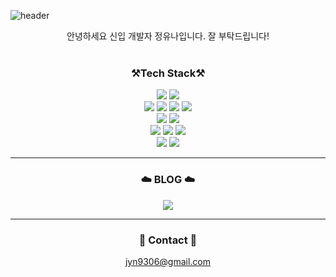 ![header](https://capsule-render.vercel.app/api?type=transparent&height=180&text=Yuna's%20GitHub%20👋&fontColor=703ee5&animation=scaleIn&fontSize=70&fontAlign=52&desc=Welcome&descAlign=20&descAlignY=20)

<div align="center">
안녕하세요 신입 개발자 정유나입니다. 잘 부탁드립니다!
</div>
<br>
<div align="center">
    <h3>⚒️Tech Stack⚒️</h3>
</div>
<div align="center">
    <p>
        <img src="https://img.shields.io/badge/Java-007396?style=flat&logo=Java&logoColor=white" />
        <img src="https://img.shields.io/badge/JavaScript-F7DF1E?style=flat&logo=JavaScript&logoColor=white" />
        <br>
        <img src="https://img.shields.io/badge/HTML5-E34F26?style=flat&logo=HTML5&logoColor=white" />
	    <img src="https://img.shields.io/badge/CSS3-1572B6?style=flat&logo=CSS3&logoColor=white" />
        <img src="https://img.shields.io/badge/Bootstrap-7952B3?style=flat&logo=Bootstrap&logoColor=white" />
        <img src="https://img.shields.io/badge/jQuery-0769AD?style=flat&logo=jQuery&logoColor=white" />
        <br>
        <img src="https://img.shields.io/badge/Spring-6DB33F?style=flat&logo=Spring&logoColor=white" />
	    <img src="https://img.shields.io/badge/Spring Boot-6DB33F?style=flat&logo=Spring Boot&logoColor=white" />
        <br>
        <img src="https://img.shields.io/badge/Thymeleaf-005F0F?style=flat&logo=Thymeleaf&logoColor=white" />
	    <img src="https://img.shields.io/badge/Handlebars.js-000000?style=flat&logo=Handlebars.js&logoColor=white" />
         <img src="https://img.shields.io/badge/Ajax-3d5a80?style=flat&logo=Ajax&logoColor=white" />
        <br>
        <img src="https://img.shields.io/badge/Oracle SQL-F80000?style=flat&logo=Oracle&logoColor=white" />
        <img src="https://img.shields.io/badge/MyBatis-bf0603?style=flat&logo=Java&logoColor=white" />
    </p>
</div>
<hr>    
<div align="center">
    <h3>☁️ BLOG ☁️</h3>
    <a href="https://www.notion.so/Yuna-s-Log-90b49b26389e4981b297044f745b7c70" target="_blank">
        <img src="https://img.shields.io/badge/Tistory-ff7f00?style=flat-square&logo=Tistory&logoColor=white"/>
    </a>
</div>
<hr>
<div align="center">
    <h3>📧 Contact 📧</h3>
    <a href="mailto:jyn9306@gmail.com">jyn9306@gmail.com</a>
</div>
